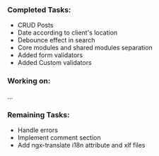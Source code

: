 ### Completed Tasks:
- CRUD Posts
- Date according to client's location
- Debounce effect in search
- Core modules and shared modules separation
- Added form validators
- Added Custom validators


### Working on:
...

### Remaining Tasks:
- Handle errors
- Implement comment section
- Add ngx-translate i18n attribute and xlf files
